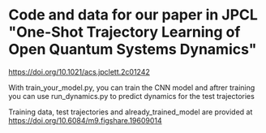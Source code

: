# Code and data for our paper in JPCL "One-Shot Trajectory Learning of Open Quantum Systems Dynamics"
 https://doi.org/10.1021/acs.jpclett.2c01242
 
 With train_your_model.py, you can train the CNN model 
 and aftrer training you can use run_dynamics.py to predict dynamics for the test trajectories
 
 Training data, test trajectories and already_trained_model are provided at 
 https://doi.org/10.6084/m9.figshare.19609014
